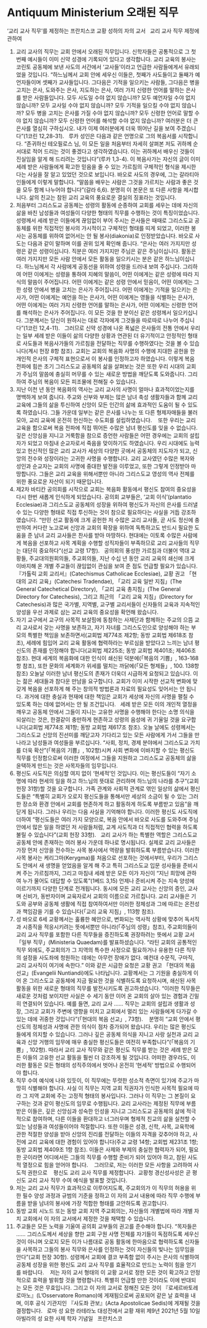 # Antiquum Ministerium 오래된 직무
‘교리 교사 직무’를 제정하는
프란치스코 교황 성하의 자의 교서
 
교리 교사 직무 제정에 관하여
 
1. 교리 교사의 직무는 교회 안에서 오래된 직무입니다. 신학자들은 공통적으로 그 첫 번째 예시들이 이미 신약 성경에 기록되어 있다고 생각합니다. 교리 교육의 봉사는 코린토 공동체에 보낸 사도의 서간에서 ‘교사들’이라고 언급한 사람들에게서 유래되었을 것입니다. “하느님께서 교회 안에 세우신 이들은, 첫째가 사도들이고 둘째가 예언자들이며 셋째가 교사들입니다. 그다음은 기적을 일으키는 사람들, 그다음은 병을 고치는 은사, 도와주는 은사, 지도하는 은사, 여러 가지 신령한 언어를 말하는 은사를 받은 사람들입니다. 모두 사도일 수야 없지 않습니까? 모두 예언자일 수야 없지 않습니까? 모두 교사일 수야 없지 않습니까? 모두 기적을 일으킬 수야 없지 않습니까? 모두 병을 고치는 은사를 가질 수야 없지 않습니까? 모두 신령한 언어로 말할 수야 없지 않습니까? 모두 신령한 언어를 해석할 수야 없지 않습니까? 여러분은 더 큰 은사를 열심히 구하십시오. 내가 이제 여러분에게 더욱 뛰어난 길을 보여 주겠습니다”(1코린 12,28-31).
 
루카 성인은 다음과 같은 언명으로 그의 복음서를 시작합니다. “존귀하신 테오필로스 님, 이 모든 일을 처음부터 자세히 살펴본 저도 귀하께 순서대로 적어 드리는 것이 좋겠다고 생각하였습니다. 이는 귀하께서 배우신 것들이 진실임을 알게 해 드리려는 것입니다”(루카 1,3-4). 이 복음사가는 자신의 글이 이미 세례 받은 사람들에게 확고한 믿음을 줄 수 있는 가르침의 구체적인 형식을 제시한다는 사실을 잘 알고 있었던 것으로 보입니다. 바오로 사도의 경우에, 그는 갈라티아인들에게 이렇게 말합니다. “말씀을 배우는 사람은 그것을 가르치는 사람과 좋은 것을 모두 함께 나누어야 합니다”(갈라 6,6). 분명히 이 본문은 또 다른 사항을 제시합니다. 삶의 친교는 참된 교리 교육의 풍요로운 결실의 징표라는 것입니다.
 
2. 처음부터 그리스도교 공동체는 성령의 활동에 순종하여 교회를 세우는 데에 자신의 삶을 바친 남성들과 여성들이 다양한 형태의 직무를 수행하는 것이 특징이었습니다. 성령께서 세례 받은 이들에게 끊임없이 부어 주시는 은사들은 때때로 그리스도교 공동체를 위한 직접적인 봉사의 가시적이고 구체적인 형태를 띠게 되었고, 이러한 봉사는 공동체를 위하여 없어서는 안 될 봉사(diakonia)로 인정받았습니다. 바오로 사도는 다음과 같이 말하며 이를 권위 있게 확인해 줍니다. “은사는 여러 가지지만 성령은 같은 성령이십니다. 직분은 여러 가지지만 주님은 같은 주님이십니다. 활동은 여러 가지지만 모든 사람 안에서 모든 활동을 일으키시는 분은 같은 하느님이십니다. 하느님께서 각 사람에게 공동선을 위하여 성령을 드러내 보여 주십니다. 그리하여 어떤 이에게는 성령을 통하여 지혜의 말씀이, 어떤 이에게는 같은 성령에 따라 지식의 말씀이 주어집니다. 어떤 이에게는 같은 성령 안에서 믿음이, 어떤 이에게는 그 한 성령 안에서 병을 고치는 은사가 주어집니다. 어떤 이에게는 기적을 일으키는 은사가, 어떤 이에게는 예언을 하는 은사가, 어떤 이에게는 영들을 식별하는 은사가, 어떤 이에게는 여러 가지 신령한 언어를 말하는 은사가, 어떤 이에게는 신령한 언어를 해석하는 은사가 주어집니다. 이 모든 것을 한 분이신 같은 성령께서 일으키십니다. 그분께서는 당신이 원하시는 대로 각자에게 그것들을 따로따로 나누어 주십니다”(1코린 12,4-11).
 
그러므로 신약 성경에 나온 폭넓은 은사들의 전통 안에서 우리는 일부 세례 받은 이들이 삶의 다양한 상황과 연관된 더 유기적이고 안정적인 형태로 사도들과 복음사가들의 가르침을 전달하는 직무를 수행하였다는 것을 볼 수 있습니다(계시 헌장 8항 참조). 교회는 교회의 복음화 사명의 수행에 지대한 공헌을 한 개인적 은사의 구체적 표현으로서 이 봉사를 인정하고자 하였습니다. 이렇게 복음 전파에 힘쓴 초기 그리스도교 공동체의 삶을 살펴보는 것은 또한 우리 시대의 교회가 주님의 말씀에 충실히 머무를 수 있는 새로운 방법을 깨닫도록 도와줍니다. 그리하여 주님의 복음이 모든 피조물에 전해질 수 있습니다.
 
3. 지난 이천 년 동안 복음화의 역사는 교리 교사의 사명이 얼마나 효과적이었는지를 명백하게 보여 줍니다. 주교와 신부와 부제는 많은 남녀 축성 생활자들과 함께 교리 교육에 그들의 삶을 투신하여 신앙이 모든 인간의 삶에 효과적인 도움이 될 수 있도록 하였습니다. 그들 가운데 일부는 같은 은사를 나누는 또 다른 형제자매들을 불러 모아, 교리 교육에 온전히 헌신하는 수도회를 설립하였습니다. 
 
또한 우리는 교리 교육을 함으로써 복음 전파에 직접 뛰어든 수많은 남녀 평신도를 잊을 수 없습니다. 깊은 신앙심을 지니고 거룩함을 참으로 증언한 사람들은 어떤 경우에는 교회의 설립자가 되었고 마침내 순교자로서 죽음을 맞이하기도 하였습니다. 우리 시대에도 능력 있고 헌신적인 많은 교리 교사가 세상의 다양한 곳에서 공동체의 지도자가 되고, 신앙의 전수와 성장이라는 고귀한 사명을 수행합니다. 교리 교사였던 수많은 복자와 성인과 순교자는 교회의 사명에 중대한 발전을 이루었고, 또한 그렇게 인정받아 마땅합니다. 그들은 교리 교육을 위해서뿐만 아니라 그리스도교 영성의 역사 전체를 위한 풍요로운 자산이 되기 때문입니다.
 
4. 제2차 바티칸 공의회를 시작으로 교회는 복음화 활동에서 평신도 참여의 중요성을 다시 한번 새롭게 인식하게 되었습니다. 공의회 교부들은, ‘교회 이식’(plantatio Ecclesiae)과 그리스도교 공동체의 성장을 위하여 평신도가 자신의 은사를 드러낼 수 있는 다양한 형태로 직접 투신하는 것이 참으로 필요하다는 사실을 거듭 강조하였습니다. “만민 선교 활동에 크게 공헌한 저 수많은 교리 교사들, 곧 사도 정신에 충만하여 커다란 노고로써 신앙과 교회의 확장을 위하여 독특하고도 반드시 필요한 도움을 준 남녀 교리 교사들은 찬사를 받아 마땅하다. 현대에는 이토록 수많은 사람에게 복음을 선포하고 사목 계획을 수행할 성직자들이 부족하므로 교리 교사들의 직무는 대단히 중요하다”(선교 교령 17항).
 
공의회의 풍성한 가르침과 더불어 역대 교황들, 주교대의원회의들, 주교회의들, 지난 수십 년 동안 교리 교육의 쇄신에 크게 이바지해 온 개별 주교들이 끊임없이 관심을 보여 준 점도 언급할 필요가 있습니다. 『가톨릭 교회 교리서』(Catechismus Catholicae Ecclesiae), 교황 권고 「현대의 교리 교육」(Catechesi Tradendae), 「교리 교육 일반 지침」(The General Catechetical Directory), 「교리 교육 총지침」(The General Directory for Catechesis), 그리고 최근의 「교리 교육 지침」(Directory for Catechesis)과 많은 국가별, 지역별, 교구별 교리서들이 신자들의 교육과 지속적인 양성을 우선 과제로 삼는 교리 교육의 중요성을 확언해 왔습니다. 
 
5. 자기 교구에서 교구의 사목적 보살핌에 동참하는 사제단과 함께하는 주교의 으뜸 교리 교사로서 갖는 사명을 보존하고, 자기 자녀를 그리스도인으로 양성해야 하는 부모의 특별한 책임을 보존하면서(교회법 제774조 제2항; 동방 교회법 제618조 참조), 세례에 힘입어 교리 교육 활동에 협력하라는 부르심을 받았다고 느끼는 남녀 평신도의 존재를 인정해야 합니다(교회법 제225조; 동방 교회법 제401조; 제406조 참조). 현대 세계의 복음화에 대한 인식이 쇄신된 덕분에(「복음의 기쁨」, 163-168항 참조), 또한 문화의 세계화가 위세를 떨치는 까닭에(「모든 형제들」, 100. 138항 참조) 오늘날 이러한 남녀 평신도의 존재가 더욱더 시급하게 요청되고 있습니다. 이는 젊은 세대들과 참다운 만남을 요구합니다. 교회가 이미 시작한 선교적 변화에 맞갖게 복음을 선포하게 해 주는 창의적 방법론과 자료의 필요성도 잊어서는 안 됩니다. 과거에 대한 충실과 현재에 대한 책임은 교회가 세상에 자신의 사명을 펼칠 수 있도록 하는 데에 없어서는 안 될 조건입니다.
 
세례 받은 모든 이의 개인적 열정을 깨우고 공동체 안에서 그들이 지니는 고유한 사명을 수행해야 한다는 소명 의식을 되살리는 것은, 한결같이 충만하게 현존하고 성령의 음성에 귀 기울일 것을 요구합니다(교회법 제774조 제1항; 동방 교회법 제617조 참조). 오늘 날에도 성령께서는 그리스도교 신앙의 진선미를 깨닫고자 기다리고 있는 모든 사람에게 가서 그들을 만나라고 남성들과 여성들을 부르십니다. “사회, 정치, 경제 분야에서 그리스도교 가치를 더욱 확산”(「복음의 기쁨」, 102항)시켜 사회 변화에 이바지할 수 있는 평신도 직무를 인정함으로써 이러한 여정에서 그들을 지원하고 그리스도교 공동체의 삶을 윤택하게 만드는 것은 사목자들의 임무입니다. 
 
6. 평신도 사도직은 의심할 여지 없이 ‘현세적’인 것입니다. 이는 평신도들이 “자기 소명에 따라 현세의 일을 하고 하느님의 뜻대로 관리하며 하느님의 나라를 추구”(교회 헌장 31항)할 것을 요구합니다. 가족 관계와 사회적 관계로 엮인 일상의 삶에서 평신도들은 “특별히 교회가 오로지 평신도들을 통해서만 세상의 소금이 될 수 있는 그러한 장소와 환경 안에서 교회를 현존하게 하고 활동하게 하도록 부름받고 있음”을 깨닫게 됩니다. 그러나 우리는 다음 사실을 기억해야 합니다. 이러한 평신도 사도직에 더하여 “평신도들은 여러 가지 모양으로, 복음 안에서 바오로 사도를 도와주며 주님 안에서 많은 일을 하였던 저 사람들처럼, 교계 사도직과 더 직접적인 협력을 하도록 불릴 수 있습니다”(교회 헌장 33항).
 
교리 교사가 하는 특별한 역할은 그리스도교 공동체 안에 존재하는 여러 봉사 가운데 하나로 명시됩니다. 실제로 교리 교사들은 가장 먼저 신앙을 전수하는 사목 봉사에서 역량을 발휘하도록 부름받습니다. 이러한 사목 봉사는 케리그마(Kerygma)를 처음으로 선포하는 것에서부터, 우리가 그리스도 안에서 새 생명을 얻었음을 알게 해 주고 특히 그리스도교 입문 성사들을 준비시켜 주는 가르침까지, 그리고 마침내 세례 받은 모든 이가 자신이 “지닌 희망에 관하여 누가 물어도 대답할 수 있도록”(1베드 3,15) 언제나 준비시켜 주는 지속 양성에 이르기까지 다양한 단계로 전개됩니다. 동시에 모든 교리 교사는 신앙의 증인, 교사며 신비가, 동반자이며 교육자로서 교회의 이름으로 가르칩니다. 교리 교사들은 기도와 공부와 공동체 생활에 직접 참여하여서만 이러한 정체성과 그에 따르는 온전성과 책임감을 기를 수 있습니다(「교리 교육 지침」, 113항 참조).
 
7. 성 바오로 6세 교황께서는 훌륭한 혜안으로, 변화되는 역사적 상황에 맞추어 독서직과 시종직을 적응시키려는 뜻에서뿐만 아니라(「주님의 성령」참조), 주교회의들이 교리 교사 직무를 포함한 다른 직무들을 증진하도록 권장하려는 뜻에서 교황 교서 「일부 직무」(Ministeria Quaedam)를 발표하셨습니다. “라틴 교회의 공통적인 직무 외에도, 주교회의가 그 지역의 특수한 사정으로 필요하거나 유용한 다른 직무의 설정을 사도좌에 청원하는 데에는 아무런 장애가 없다. 예컨대 수문직, 구마직, 교리 교사직이 여기에 속한다.” 이와 같은 시급한 요청은 교황 권고 「현대의 복음 선교」(Evangelii Nuntiandi)에도 나타납니다. 교황께서는 그 기원을 충실하게 이어 온 그리스도교 공동체에 지금 필요한 것을 식별하도록 요청하시며, 쇄신된 사목 활동을 위한 새로운 형태의 직무를 발전시키도록 권고하셨습니다. “이러한 직무들은 새로운 것처럼 보이지만 사실은 수 세기 동안 이어 온 교회의 살아 있는 경험과 긴밀히 연결되어 있습니다. 예를 들면, 교리 교사 …… 직무는 교회의 설립과 생활과 성장, 그리고 교회가 주변에 영향을 미치고 교회에서 멀리 있는 사람들에게 다가갈 수 있는 데에 귀중한 것입니다”(「현대의 복음 선교」, 73항). 
 
분명히 “교회 안에서 평신도의 정체성과 사명에 관한 의식이 점차 증가되어 왔습니다. 우리는 많은 평신도들에게 의지할 수 있습니다. 그러나 깊은 공동체 의식을 지니고 사랑 실천과 교리 교육과 신앙 거행의 임무에 매우 충실한 평신도들은 여전히 부족합니다”(「복음의 기쁨」, 102항). 따라서 교리 교사 직무와 같은 평신도 직무를 받는 것은 세례 받은 모든 이들의 고유한 선교 활동을 훨씬 더 강조하게 될 것입니다. 어떠한 경우라도, 이러한 활동은 모든 형태의 성직주의에서 벗어나 온전히 ‘현세적’ 방법으로 수행되어야 합니다. 
 
8. 직무 수여 예식에 나와 있듯이, 이 직무에는 뚜렷한 성소적 측면이 있기에 주교가 마땅히 식별해야 합니다. 사실 이 직무는 지역 교회 직권자가 인식한 사목적 필요에 따라 그 지역 교회에 주는 고정적 형태의 봉사입니다. 그러나 이 직무는 그 본질이 요구하는 것과 같이 평신도의 임무로 수행됩니다. 교리 교사라는 제정된 직무에 부름받은 이들은, 깊은 신앙심과 성숙한 인성을 지니고 그리스도교 공동체의 삶에 적극적으로 참여하며, 다른 이들을 환대하고 너그러우며 형제적 친교의 삶을 실천할 수 있는 남성들과 여성들이어야 적절합니다. 또한 이들은 성경, 신학, 사목, 교육학에 관한 적절한 양성을 받아 신앙의 진리를 전달하는 이들의 자격을 갖추어야 하고, 사전에 교리 교육에 대한 경험이 있어야 합니다(주교 교령 14항; 교회법 제231조 1항; 동방 교회법 제409조 1항 참조). 이들은 사제와 부제의 충실한 협력자가 되어, 필요한 곳이라면 어디에서든 그들의 직무를 수행할 준비가 되어 있어야 하고, 참된 사도적 열정으로 힘을 얻어야 합니다. 
 
그러므로, 저는 이러한 모든 사항을 고려하여 사도적 권한으로 
 
평신도 교리 교사 직무를 제정합니다.
 교황청 경신성사성은 곧 평신도 교리 교사 직무 수여 예식을 발표할 것입니다. 
 
9. 저는 교리 교사 직무가 효과적으로 이루어지도록, 주교회의가 이 직무의 허용을 위한 필수 양성 과정과 규범의 기준을 정하고 이 자의 교서 내용에 따라 직무 수행에 부름을 받을 남녀의 봉사에 가장 적합한 형태를 고안하도록 권고합니다.
 
10. 동방 교회 시노드 또는 동방 교회 지역 주교회의는, 자신들의 개별법에 따라 개별 자치 교회에서 이 자의 교서에서 제정한 것을 채택할 수 있습니다.
 
11. 주교들은 모든 노력을 기울여 공의회 교부들의 권고를 준수해야 합니다. “목자들은 …… 그리스도께서 세상을 향한 교회 구원 사명 전체를 자기들이 독점하도록 세우신 것이 아니며 오로지 모든 이가 나름대로 공동 활동에 한마음으로 협력하도록 신자들을 사목하고 그들의 봉사 직무와 은사를 인정하는 것이 자신들의 빛나는 임무임을 안다”(교회 헌장 30항). 성령께서 교회에 결코 부족함 없이 주시는 은사의 식별하여 공동체 성장을 위한 평신도 교리 교사 직무를 효율적으로 만드는 노력이 힘을 얻기를 바랍니다. 
 
저는 자의 교서 형태의 이 교황 교서로 정한 모든 것이 확고하고 안정적으로 효력을 발휘할 것을 명령합니다. 특별히 언급할 만한 것이라도 이에 반대되는 모든 것은 무효입니다. 그리고 이 자의 교서로 정해진 모든 것이 『로세르바토레 로마노』(L’Osservatore Romano)에 게재됨으로써 공포되어 같은 날 효력을 내며, 이후 공식 기관지인 『사도좌 관보』(Acta Apostolicae Sedis)에 게재될 것을 결정합니다.
 
로마 성 요한 라테라노 대성전에서
교황 재위 제9년
2021년 5월 10일
아빌라의 성 요한 사제 학자 기념일
 
프란치스코